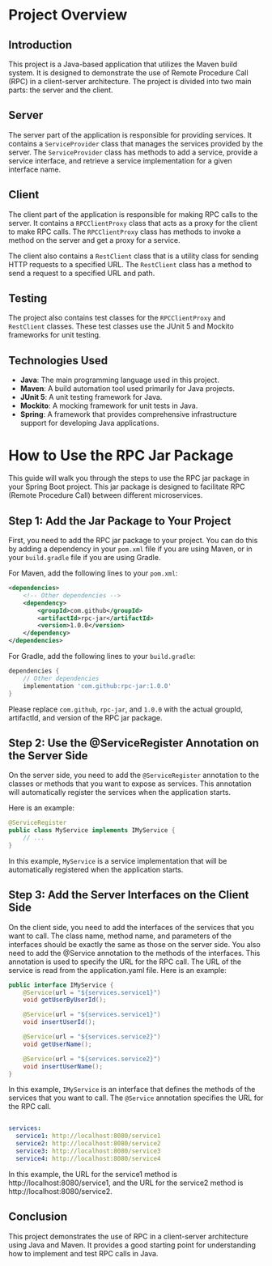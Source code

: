 # Project Overview

## Introduction

This project is a Java-based application that utilizes the Maven build system. It is designed to demonstrate the use of Remote Procedure Call (RPC) in a client-server architecture. The project is divided into two main parts: the server and the client.

## Server

The server part of the application is responsible for providing services. It contains a `ServiceProvider` class that manages the services provided by the server. The `ServiceProvider` class has methods to add a service, provide a service interface, and retrieve a service implementation for a given interface name.

## Client

The client part of the application is responsible for making RPC calls to the server. It contains a `RPCClientProxy` class that acts as a proxy for the client to make RPC calls. The `RPCClientProxy` class has methods to invoke a method on the server and get a proxy for a service.

The client also contains a `RestClient` class that is a utility class for sending HTTP requests to a specified URL. The `RestClient` class has a method to send a request to a specified URL and path.

## Testing

The project also contains test classes for the `RPCClientProxy` and `RestClient` classes. These test classes use the JUnit 5 and Mockito frameworks for unit testing.

## Technologies Used

- **Java**: The main programming language used in this project.
- **Maven**: A build automation tool used primarily for Java projects.
- **JUnit 5**: A unit testing framework for Java.
- **Mockito**: A mocking framework for unit tests in Java.
- **Spring**: A framework that provides comprehensive infrastructure support for developing Java applications.

# How to Use the RPC Jar Package

This guide will walk you through the steps to use the RPC jar package in your Spring Boot project. This jar package is designed to facilitate RPC (Remote Procedure Call) between different microservices.

## Step 1: Add the Jar Package to Your Project

First, you need to add the RPC jar package to your project. You can do this by adding a dependency in your `pom.xml` file if you are using Maven, or in your `build.gradle` file if you are using Gradle.

For Maven, add the following lines to your `pom.xml`:

```xml
<dependencies>
    <!-- Other dependencies -->
    <dependency>
        <groupId>com.github</groupId>
        <artifactId>rpc-jar</artifactId>
        <version>1.0.0</version>
    </dependency>
</dependencies>
```

For Gradle, add the following lines to your `build.gradle`:

```groovy
dependencies {
    // Other dependencies
    implementation 'com.github:rpc-jar:1.0.0'
}
```

Please replace `com.github`, `rpc-jar`, and `1.0.0` with the actual groupId, artifactId, and version of the RPC jar package.

## Step 2: Use the @ServiceRegister Annotation on the Server Side

On the server side, you need to add the `@ServiceRegister` annotation to the classes or methods that you want to expose as services. This annotation will automatically register the services when the application starts.

Here is an example:

```java
@ServiceRegister
public class MyService implements IMyService {
    // ...
}
```

In this example, `MyService` is a service implementation that will be automatically registered when the application starts.

## Step 3: Add the Server Interfaces on the Client Side

On the client side, you need to add the interfaces of the services that you want to call. The class name, method name, and parameters of the interfaces should be exactly the same as those on the server side.  You also need to add the @Service annotation to the methods of the interfaces. This annotation is used to specify the URL for the RPC call. The URL of the service is read from the application.yaml file.  Here is an example:
```java
public interface IMyService {
    @Service(url = "${services.service1}")
    void getUserByUserId();

    @Service(url = "${services.service1}")
    void insertUserId();

    @Service(url = "${services.service2}")
    void getUserName();

    @Service(url = "${services.service2}")
    void insertUserName();
}
```

In this example, `IMyService` is an interface that defines the methods of the services that you want to call. The `@Service` annotation specifies the URL for the RPC call.
```yaml

services:
  service1: http://localhost:8080/service1
  service2: http://localhost:8080/service2
  service3: http://localhost:8080/service3
  service4: http://localhost:8080/service4
```
In this example, the URL for the service1 method is http://localhost:8080/service1, and the URL for the service2 method is http://localhost:8080/service2.
## Conclusion

This project demonstrates the use of RPC in a client-server architecture using Java and Maven. It provides a good starting point for understanding how to implement and test RPC calls in Java.